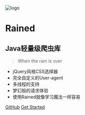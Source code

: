 ![logo](https://cdn.jsdelivr.net/gh/chch455/tuchuang/2020/10/15/549c2f2132e0ea10cb6766f2953cf14c.png)
# Rained
## Java轻量级爬虫库
> When the rain is over

* jQuery风格CSS选择器
* 完全自定义的User-agent
* 多线程的支持
* 梦幻般的请求体验
* 使用Rained就像学习魔法一样容易


[GitHub](https://github.com/eisuto/Rained)
[Get Started](#main)